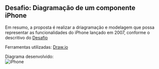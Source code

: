 <h2>Desafio: Diagramação de um componente iPhone</h2>


Em resumo, a proposta é realizar a driagramação e modelagem que possa
representar as funcionalidades do iPhone lançado em 2007, conforme o descritivo do [Desafio](https://github.com/digitalinnovationone/trilha-java-basico/tree/main/desafios/poo)

Ferramentas utilizadas:
[Draw.io](https://www.drawio.com/)

Diagrama desenvolvido:<br>
![iPhone](desafioDiagrama/diagrama_iPhone.png)





